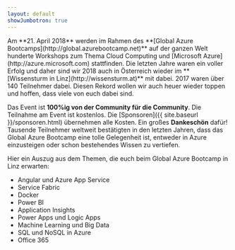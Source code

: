 ```yaml
---
layout: default
showJumbotron: true
---
```


<div class="row">
<div class="col-sm" markdown="1">
Am **21. April 2018** werden im Rahmen des **[Global Azure Bootcamps](http://global.azurebootcamp.net)** auf der ganzen Welt hunderte Workshops zum Thema Cloud Computing und [Microsoft Azure](http://azure.microsoft.com) stattfinden. Die letzten Jahre waren ein voller Erfolg und daher sind wir 2018 auch in Österreich wieder im **[Wissensturm in Linz](http://wissensturm.at)** mit dabei. 2017 waren über 140 Teilnehmer dabei. Diesen Rekord wollen wir auch heuer wieder toppen und hoffen, dass viele von euch dabei sind.

Das Event ist **100%ig von der Community für die Community**. Die Teilnahme am Event ist kostenlos. Die [Sponsoren]({{ site.baseurl }}/sponsoren.html) übernehmen alle Kosten. Ein großes **Dankeschön** dafür! Tausende Teilnehmer weltweit bestätigten in den letzten Jahren, dass das Global Azure Bootcamp eine tolle Gelegenheit ist, entweder in Azure einzusteigen oder schon bestehendes Wissen zu vertiefen.
</div>

<div class="col-sm" markdown="1">
Hier ein Auszug aus dem Themen, die euch beim Global Azure Bootcamp in Linz erwarten:

* Angular und Azure App Service
* Service Fabric
* Docker
* Power BI
* Application Insights
* Power Apps und Logic Apps
* Machine Learning und Big Data
* SQL und NoSQL in Azure
* Office 365
</div>
</div>